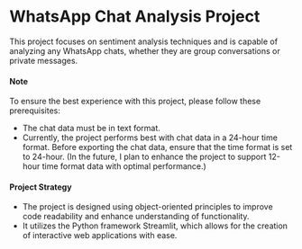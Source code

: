 # WhatsApp Chat Analysis Project
This project focuses on sentiment analysis techniques and is capable of analyzing any WhatsApp chats, whether they are group conversations or private messages.

#### **Note**
To ensure the best experience with this project, please follow these prerequisites:
- The chat data must be in text format.
- Currently, the project performs best with chat data in a 24-hour time format. Before exporting the chat data, ensure that the time format is set to 24-hour. (In the future, I plan to enhance the project to support 12-hour time format data with optimal performance.)

#### Project Strategy
- The project is designed using object-oriented principles to improve code readability and enhance understanding of functionality.
- It utilizes the Python framework Streamlit, which allows for the creation of interactive web applications with ease.
